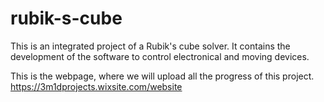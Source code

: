 # rubik-s-cube
This is an integrated project of a Rubik's cube solver. It contains the development of the software to control electronical and moving devices.

This is the webpage, where we will upload all the progress of this project.
https://3m1dprojects.wixsite.com/website
